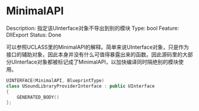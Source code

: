 # MinimalAPI

Description: 指定该UInterface对象不导出到别的模块
Type: bool
Feature: DllExport
Status: Done

可以参照UCLASS里的MinimalAPI的解释。简单来说UInterface对象，只是作为接口的辅助对象，因此本身并没有什么可值得暴露出来的函数。因此源码里的大部分UInterface对象都被标记成了MinimalAPI，以加快编译同时隔绝别的模块使用。

```cpp
UINTERFACE(MinimalAPI, BlueprintType)
class USoundLibraryProviderInterface : public UInterface
{
	GENERATED_BODY()
};
```